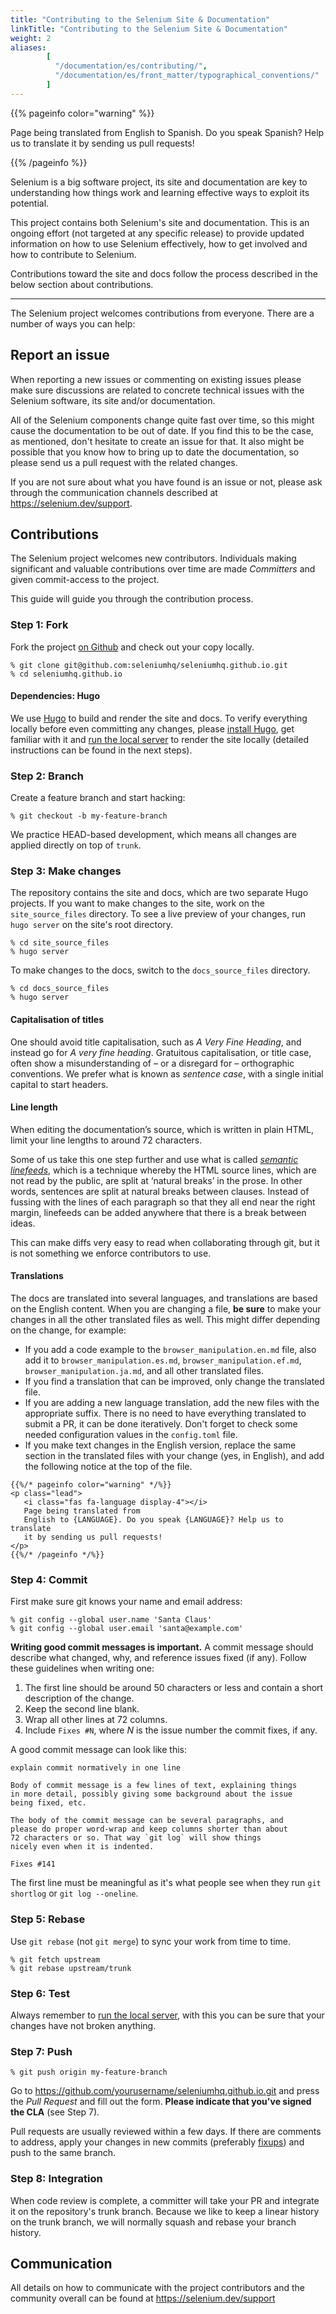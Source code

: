 ```yaml
---
title: "Contributing to the Selenium Site & Documentation"
linkTitle: "Contributing to the Selenium Site & Documentation"
weight: 2
aliases: 
        [
          "/documentation/es/contributing/",
          "/documentation/es/front_matter/typographical_conventions/"
        ]
---
```


{{% pageinfo color="warning" %}}
<p class="lead">
   <i class="fas fa-language display-4"></i> 
   Page being translated from 
   English to Spanish. Do you speak Spanish? Help us to translate
   it by sending us pull requests!
</p>
{{% /pageinfo %}}


Selenium is a big software project, its site and documentation are key
to understanding how things work and learning effective ways to exploit
its potential.

This project contains both Selenium's site and documentation. This is
an ongoing effort (not targeted at any specific release) to provide
updated information on how to use Selenium effectively, how to get
involved and how to contribute to Selenium.

Contributions toward the site and docs follow the process described in
the below section about contributions.

---

The Selenium project welcomes contributions from everyone. There are a
number of ways you can help:

## Report an issue

When reporting a new issues or commenting on existing issues please 
make sure discussions are related to concrete technical issues with the
Selenium software, its site and/or documentation.

All of the Selenium components change quite fast over time, so this
might cause the documentation to be out of date. If you find this to
be the case, as mentioned, don't hesitate to create an issue for that.
It also might be possible that you know how to bring up to date the
documentation, so please send us a pull request with the related
changes.

If you are not sure about what you have found is an issue or not,
please ask through the communication channels described at 
https://selenium.dev/support.

## Contributions

The Selenium project welcomes new contributors. Individuals making
significant and valuable contributions over time are made _Committers_
and given commit-access to the project.

This guide will guide you through the contribution process.

### Step 1: Fork

Fork the project [on Github](https://github.com/seleniumhq/seleniumhq.github.io)
and check out your copy locally.

```shell
% git clone git@github.com:seleniumhq/seleniumhq.github.io.git
% cd seleniumhq.github.io
```

#### Dependencies: Hugo

We use [Hugo](https://gohugo.io/) to build and render the site and docs.
To verify everything locally before even committing any changes, please
[install Hugo](https://gohugo.io/getting-started/installing/), get familiar
with it and [run the local server](https://gohugo.io/getting-started/usage/#livereload)
to render the site locally (detailed instructions can be found in the 
next steps).

### Step 2: Branch

Create a feature branch and start hacking:

```shell
% git checkout -b my-feature-branch
```

We practice HEAD-based development, which means all changes are applied
directly on top of `trunk`.

### Step 3: Make changes

The repository contains the site and docs, which are two separate Hugo 
projects. If you want to make changes to the site, work on the
`site_source_files` directory. To see a live preview of your changes,
run `hugo server` on the site's root directory.

```shell
% cd site_source_files
% hugo server
```

To make changes to the docs, switch to the `docs_source_files` directory. 

```shell
% cd docs_source_files
% hugo server
```

#### Capitalisation of titles

One should avoid title capitalisation,
such as _A Very Fine Heading_,
and instead go for _A very fine heading_.
Gratuitous capitalisation, or title case,
often show a misunderstanding of – or a disregard for –
orthographic conventions.
We prefer what is known as _sentence case_,
with a single initial capital to start headers.

#### Line length

When editing the documentation’s source,
which is written in plain HTML,
limit your line lengths to around 72 characters.

Some of us take this one step further
and use what is called
[_semantic linefeeds_](//rhodesmill.org/brandon/2012/one-sentence-per-line),
which is a technique whereby the HTML source lines,
which are not read by the public,
are split at ‘natural breaks’ in the prose.
In other words, sentences are split
at natural breaks between clauses.
Instead of fussing with the lines of each paragraph
so that they all end near the right margin,
linefeeds can be added anywhere
that there is a break between ideas.

This can make diffs very easy to read
when collaborating through git,
but it is not something we enforce contributors to use.

#### Translations

The docs are translated into several languages, and translations are based on
the English content. When you are changing a file, **be sure** to make your
changes in all the other translated files as well. This might differ depending
on the change, for example:
 
* If you add a code example to the `browser_manipulation.en.md` file,
also add it to `browser_manipulation.es.md`, `browser_manipulation.ef.md`, 
`browser_manipulation.ja.md`, and all other translated files.
* If you find a translation that can be improved, only change the translated
file.
* If you are adding a new language translation, add the new files with the
appropriate suffix. There is no need to have everything translated to submit a
PR, it can be done iteratively. Don't forget to check some needed configuration
values in the `config.toml` file.
* If you make text changes in the English version, replace the same section in
the translated files with your change (yes, in English), and add the following
notice at the top of the file.
 

```
{{%/* pageinfo color="warning" */%}}
<p class="lead">
   <i class="fas fa-language display-4"></i> 
   Page being translated from 
   English to {LANGUAGE}. Do you speak {LANGUAGE}? Help us to translate
   it by sending us pull requests!
</p>
{{%/* /pageinfo */%}}
```

### Step 4: Commit

First make sure git knows your name and email address:

```shell
% git config --global user.name 'Santa Claus'
% git config --global user.email 'santa@example.com'
```

**Writing good commit messages is important.** A commit message
should describe what changed, why, and reference issues fixed (if
any). Follow these guidelines when writing one:

1. The first line should be around 50 characters or less and contain a
    short description of the change.
2. Keep the second line blank.
3. Wrap all other lines at 72 columns.
4. Include `Fixes #N`, where _N_ is the issue number the commit
    fixes, if any.

A good commit message can look like this:

```text
explain commit normatively in one line

Body of commit message is a few lines of text, explaining things
in more detail, possibly giving some background about the issue
being fixed, etc.

The body of the commit message can be several paragraphs, and
please do proper word-wrap and keep columns shorter than about
72 characters or so. That way `git log` will show things
nicely even when it is indented.

Fixes #141
```

The first line must be meaningful as it's what people see when they
run `git shortlog` or `git log --oneline`.

### Step 5: Rebase

Use `git rebase` (not `git merge`) to sync your work from time to time.

```shell
% git fetch upstream
% git rebase upstream/trunk
```

### Step 6: Test

Always remember to [run the local server](https://gohugo.io/getting-started/usage/#livereload),
with this you can be sure that your changes have not broken anything.

### Step 7: Push

```shell
% git push origin my-feature-branch
```

Go to https://github.com/yourusername/seleniumhq.github.io.git and
press the _Pull Request_ and fill out the form. **Please indicate
that you've signed the CLA** (see Step 7).

Pull requests are usually reviewed within a few days. If there are
comments to address, apply your changes in new commits (preferably
[fixups](http://git-scm.com/docs/git-commit)) and push to the same
branch.

### Step 8: Integration

When code review is complete, a committer will take your PR and
integrate it on the repository's trunk branch. Because we like to keep a
linear history on the trunk branch, we will normally squash and rebase
your branch history.

## Communication

All details on how to communicate with the project contributors
and the community overall can be found at https://selenium.dev/support
